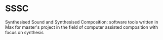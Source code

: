 SSSC
====

Synthesised Sound and Synthesised Composition: software tools written in Max for master's project in the field of computer assisted composition with focus on synthesis 
